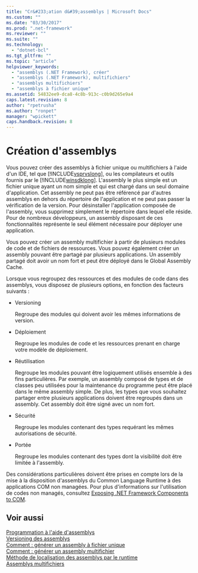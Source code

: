 ```yaml
---
title: "Cr&#233;ation d&#39;assemblys | Microsoft Docs"
ms.custom: ""
ms.date: "03/30/2017"
ms.prod: ".net-framework"
ms.reviewer: ""
ms.suite: ""
ms.technology: 
  - "dotnet-bcl"
ms.tgt_pltfrm: ""
ms.topic: "article"
helpviewer_keywords: 
  - "assemblys (.NET Framework), créer"
  - "assemblys (.NET Framework), multifichiers"
  - "assemblys multifichiers"
  - "assemblys à fichier unique"
ms.assetid: 54832ee9-dca8-4c8b-913c-c0b9d265e9a4
caps.latest.revision: 8
author: "rpetrusha"
ms.author: "ronpet"
manager: "wpickett"
caps.handback.revision: 8
---
```

# Cr&#233;ation d&#39;assemblys
Vous pouvez créer des assemblys à fichier unique ou multifichiers à l'aide d'un IDE, tel que [!INCLUDE[vsprvslong](../../../includes/vsprvslong-md.md)], ou les compilateurs et outils fournis par le [!INCLUDE[winsdklong](../../../includes/winsdklong-md.md)].  L'assembly le plus simple est un fichier unique ayant un nom simple et qui est chargé dans un seul domaine d'application.  Cet assembly ne peut pas être référencé par d'autres assemblys en dehors du répertoire de l'application et ne peut pas passer la vérification de la version.  Pour désinstaller l'application composée de l'assembly, vous supprimez simplement le répertoire dans lequel elle réside.  Pour de nombreux développeurs, un assembly disposant de ces fonctionnalités représente le seul élément nécessaire pour déployer une application.  
  
 Vous pouvez créer un assembly multifichier à partir de plusieurs modules de code et de fichiers de ressources.  Vous pouvez également créer un assembly pouvant être partagé par plusieurs applications.  Un assembly partagé doit avoir un nom fort et peut être déployé dans le Global Assembly Cache.  
  
 Lorsque vous regroupez des ressources et des modules de code dans des assemblys, vous disposez de plusieurs options, en fonction des facteurs suivants :  
  
-   Versioning  
  
     Regroupe des modules qui doivent avoir les mêmes informations de version.  
  
-   Déploiement  
  
     Regroupe les modules de code et les ressources prenant en charge votre modèle de déploiement.  
  
-   Réutilisation  
  
     Regroupe les modules pouvant être logiquement utilisés ensemble à des fins particulières.  Par exemple, un assembly composé de types et de classes peu utilisées pour la maintenance du programme peut être placé dans le même assembly simple.  De plus, les types que vous souhaitez partager entre plusieurs applications doivent être regroupés dans un assembly. Cet assembly doit être signé avec un nom fort.  
  
-   Sécurité  
  
     Regroupe les modules contenant des types requérant les mêmes autorisations de sécurité.  
  
-   Portée  
  
     Regroupe les modules contenant des types dont la visibilité doit être limitée à l'assembly.  
  
 Des considérations particulières doivent être prises en compte lors de la mise à la disposition d'assemblys du Common Language Runtime à des applications COM non managées.  Pour plus d'informations sur l'utilisation de codes non managés, consultez [Exposing .NET Framework Components to COM](../../../docs/framework/interop/exposing-dotnet-components-to-com.md).  
  
## Voir aussi  
 [Programmation à l'aide d'assemblys](../../../docs/framework/app-domains/programming-with-assemblies.md)   
 [Versioning des assemblys](../../../docs/framework/app-domains/assembly-versioning.md)   
 [Comment : générer un assembly à fichier unique](../../../docs/framework/app-domains/how-to-build-a-single-file-assembly.md)   
 [Comment : générer un assembly multifichier](../../../docs/framework/app-domains/how-to-build-a-multifile-assembly.md)   
 [Méthode de localisation des assemblys par le runtime](../../../docs/framework/deployment/how-the-runtime-locates-assemblies.md)   
 [Assemblys multifichiers](../../../docs/framework/app-domains/multifile-assemblies.md)